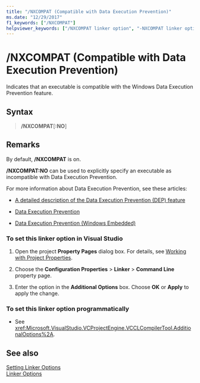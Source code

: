 ```yaml
---
title: "/NXCOMPAT (Compatible with Data Execution Prevention)"
ms.date: "12/29/2017"
f1_keywords: ["/NXCOMPAT"]
helpviewer_keywords: ["/NXCOMPAT linker option", "-NXCOMPAT linker option", "NXCOMPAT linker option"]
---
```

# /NXCOMPAT (Compatible with Data Execution Prevention)

Indicates that an executable is compatible with the Windows Data Execution Prevention feature.

## Syntax

> **/NXCOMPAT**[**:NO**]

## Remarks

By default, **/NXCOMPAT** is on.

**/NXCOMPAT:NO** can be used to explicitly specify an executable as incompatible with Data Execution Prevention.

For more information about Data Execution Prevention, see these articles:

- [A detailed description of the Data Execution Prevention (DEP) feature](https://support.microsoft.com/help/875352/a-detailed-description-of-the-data-execution-prevention-dep-feature-in)

- [Data Execution Prevention](/windows/desktop/Memory/data-execution-prevention)

- [Data Execution Prevention (Windows Embedded)](/previous-versions/windows/embedded/ms913190\(v=winembedded.5\))

### To set this linker option in Visual Studio

1. Open the project **Property Pages** dialog box. For details, see [Working with Project Properties](../working-with-project-properties.md).

1. Choose the **Configuration Properties** > **Linker** > **Command Line** property page.

1. Enter the option in the **Additional Options** box. Choose **OK** or **Apply** to apply the change.

### To set this linker option programmatically

- See <xref:Microsoft.VisualStudio.VCProjectEngine.VCCLCompilerTool.AdditionalOptions%2A>.

## See also

[Setting Linker Options](linking.md)<br/>
[Linker Options](linker-options.md)
